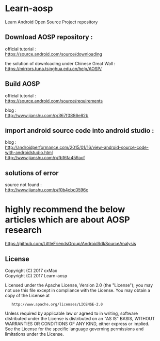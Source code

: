 # Learn-aosp
Learn Android Open Source Project repository
## Download AOSP repository : 
official tutorial :    
https://source.android.com/source/downloading

the solution of downloading under Chinese Great Wall  :    
https://mirrors.tuna.tsinghua.edu.cn/help/AOSP/

## Build AOSP
official tutorial :   
https://source.android.com/source/requirements

blog :  
http://www.jianshu.com/p/367f0886e62b

## import android source code into android studio :

blog :  
http://androidperformance.com/2015/01/16/view-android-source-code-with-androidstudio.html  
http://www.jianshu.com/p/fb16fa459acf

## solutions of error
source not found :  
http://www.jianshu.com/p/f0b4cbc0596c

# highly recommend the below articles which are about AOSP research
https://github.com/LittleFriendsGroup/AndroidSdkSourceAnalysis

## License
   Copyright (C) 2017 cxMax  
   Copyright (C) 2017 Learn-aosp

   Licensed under the Apache License, Version 2.0 (the "License");
   you may not use this file except in compliance with the License.
   You may obtain a copy of the License at

       http://www.apache.org/licenses/LICENSE-2.0

   Unless required by applicable law or agreed to in writing, software
   distributed under the License is distributed on an "AS IS" BASIS,
   WITHOUT WARRANTIES OR CONDITIONS OF ANY KIND, either express or implied.
   See the License for the specific language governing permissions and
   limitations under the License.
